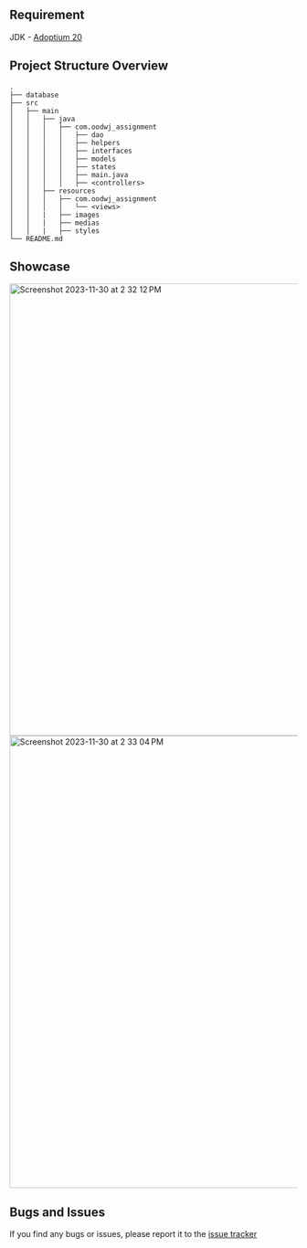 ## Requirement
JDK - [Adoptium 20](https://adoptium.net/en-GB/temurin/releases/?arch=any&version=20)

## Project Structure Overview

```
.
├── database
├── src
│   ├── main
│   │   ├── java
│   │   │   ├── com.oodwj_assignment
│   │   │   │   ├── dao
│   │   │   │   ├── helpers
│   │   │   │   ├── interfaces
│   │   │   │   ├── models
│   │   │   │   ├── states
│   │   │   │   ├── main.java
│   │   │   │   ├── <controllers>
│   │   ├── resources
│   │   │   ├── com.oodwj_assignment
│   │   │   │   └── <views>
│   │   |   ├── images
│   │   |   ├── medias
│   │   |   ├── styles
└── README.md
```

## Showcase
<img width="792" alt="Screenshot 2023-11-30 at 2 32 12 PM" src="https://github.com/jameswong3388/OODWJ/assets/87692325/c8ae6c66-cc2e-4063-9840-380ad2be1207">
<img width="792" alt="Screenshot 2023-11-30 at 2 33 04 PM" src="https://github.com/jameswong3388/OODWJ/assets/87692325/c16fc862-5cda-4c6a-9796-57e99a9f59f6">

## Bugs and Issues

If you find any bugs or issues, please report it to the [issue tracker](https://github.com/jameswong3388/OODWJ/issues)
